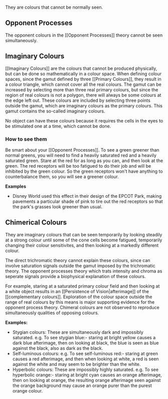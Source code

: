 They are colours that cannot be normally seen.

## Opponent Processes
The opponent colours in the [[Opponent Processes]] theory cannot be seen simultaneously.

## Imaginary Colours
[[Imaginary Colours]] are the colours that cannot be produced physically, but can be done so mathematically in a colour space. When defining colour spaces, since the gamut defined by three [[Primary Colours]], they result in a colour triangle, which cannot cover all the real colours. The gamut can be increased by selecting more than three real primary colours, but since the region of real colours is not a polygon, there will always be some colours at the edge left out. These colours are included by selecting three points outside the gamut, which are imaginary colours as the primary colours. This gamut contains the so-called imaginary colours.

No object can have these colours because it requires the cells in the eyes to be stimulated one at a time, which cannot be done.

### How to see them
Be smart about your [[Opponent Processes]]. To see a green greener than normal greens, you will need to find a heavily saturated red and a heavily saturated green. Stare at the red for as long as you can, and then look at the green. The red receptors will be too fatigued to do their job and will be inhibited by the green colour. So the green receptors won't have anything to counterbalance them, so you will see a greener colour.

**Examples**
- Disney World used this effect in their design of the EPCOT Park, making pavements a particular shade of pink to tire out the red receptors so that the park's grasses look greener than usual.

## Chimerical Colours
They are imaginary colours that can be seen temporarily by looking steadily at a strong colour until some of the cone cells become fatigued, temporarily changing their colour sensitivites, and then looking at a markedly different colour.

The direct trichromatic theory cannot explain these colours, since can involve saturation signals outside the gamut imposed by the trichromatic theory. The opponent processes theory which trats intensity and chroma as seperate signals provide a biophysical explanation of these colours.

For example, staring at a saturated primary colour field and then looking at a white object results in an [[Persistence of Vision|afterimage]] of the [[complementary colours]]. Exploration of the colour space outside the range of real colours by this means is major supporting evidence for the opponent process theory. Chimeral colours are not observed to reproduce simultaneously qualities of opposing colours.

**Examples:**
- Stygian colours: These are simultaneously dark and impossibly saturated. e.g. To see stygian blue:- staring at bright yellow causes a dark blue afterimage, then on looking at black, the blue is seen as blue against the black, also as dark as the black.
- Self-luminous colours: e.g. To see self-luminous red:- staring at green causes a red afterimage, and then when looking at white, a red is seen against the white and may seem to be brighter than the white.
- Hyperbolic colours: These are impossibly highly saturated. e.g. To see hyperbolic orange:- staring at bright cyan causes an orange afterimage, then on looking at orange, the resulting orange afterimage seen against the orange background may cause an orange purer than the purest orange colour.